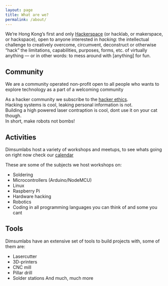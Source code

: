 ```yaml
---
layout: page
title: What are we?
permalink: /about/
---
```


We’re Hong Kong’s first and only [Hackerspace](https://en.wikipedia.org/wiki/Hackerspace) (or hacklab, or makerspace, or hackspace), open to anyone interested in *hacking*: the intellectual challenge to creatively overcome, circumvent, deconstruct or otherwise “hack” the limitations, capabilities, purposes, forms, etc. of virtually anything — or in other words: to mess around with [anything] for fun.

## Community
We are a community operated non-profit open to all people who wants to explore technology as a part of a welcoming community

As a hacker community we subscribe to the [hacker ethics](https://en.wikipedia.org/wiki/Hacker_ethic#The_hacker_ethics).<br />
Hacking systems is cool, leaking personal information is not.<br />
Building a high powered laser contraption is cool, dont use it on your cat though.<br />
In short, make robots not bombs!

## Activities
Dimsumlabs host a variety of workshops and meetups, to see whats going on right now check our [calendar](/calendar/)

These are some of the subjects we host workshops on:
* Soldering
* Microcontrollers (Arduino/NodeMCU)
* Linux
* Raspberry Pi
* Hardware hacking
* Robotics
* Coding in all programming languages you can think of and some you cant

## Tools
Dimsumlabs have an extensive set of tools to build projects with, some of them are:
* Lasercutter
* 3D-printers
* CNC mill
* Pillar drill
* Solder stations
And much, much more
